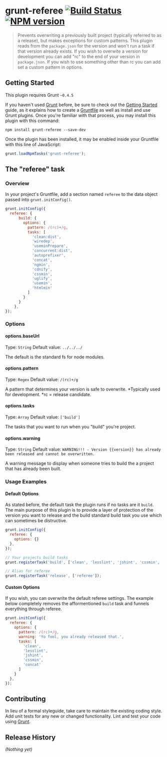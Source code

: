 # grunt-referee [![Build Status](https://travis-ci.org/talentpair/grunt-referee.svg?branch=master)](https://travis-ci.org/talentpair/grunt-referee) [![NPM version](https://badge.fury.io/js/grunt-referee.svg)](http://badge.fury.io/js/grunt-referee)

> Prevents overwriting a previously built project (typically referred to as a release), but makes exceptions for custom patterns. This plugin reads from the `package.json` for the version and won't run a task if that version already exists. If you wish to overwite a version for development you can add "rc" to the end of your version in `package.json`. If you wish to use something other than rc you can add set a custom pattern in options.


## Getting Started
This plugin requires Grunt `~0.4.5`

If you haven't used [Grunt](http://gruntjs.com/) before, be sure to check out the [Getting Started](http://gruntjs.com/getting-started) guide, as it explains how to create a [Gruntfile](http://gruntjs.com/sample-gruntfile) as well as install and use Grunt plugins. Once you're familiar with that process, you may install this plugin with this command:

```shell
npm install grunt-referee --save-dev
```

Once the plugin has been installed, it may be enabled inside your Gruntfile with this line of JavaScript:

```js
grunt.loadNpmTasks('grunt-referee');
```

## The "referee" task

### Overview
In your project's Gruntfile, add a section named `referee` to the data object passed into `grunt.initConfig()`.

```js
grunt.initConfig({
  referee: {
      build: {
        options: {
          pattern: /(rc)+/g,
          tasks: [
            'clean:dist',
            'wiredep',
            'useminPrepare',
            'concurrent:dist',
            'autoprefixer',
            'concat',
            'ngmin',
            'cdnify',
            'cssmin',
            'uglify',
            'usemin',
            'htmlmin'
          ]
        }
      }
    },
});
```

### Options

#### options.baseUrl
Type: `String`
Default value: `../../../`

The default is the standard fs for node modules.

#### options.pattern
Type: `Regex`
Default value: `/(rc)+/g`

A pattern that determines your version is safe to overwrite. *Typically used for development. *rc = release candidate.

#### options.tasks
Type: `Array`
Default value: `['build']`

The tasks that you want to run when you "build" you're project.

#### options.warning
Type: `String`
Default value: `WARNING!!! - Version {{version}} has already been released and cannot be overwritten.`

A warning message to display when someone tries to build the a project that has already been built.

### Usage Examples

#### Default Options
As stated before, the default task the plugin runs if no tasks are it `build`. The main purpose of
this plugin is to provide a layer of protection of the version you want to release and the build standard
build task you use which can sometimes be distructive.

```js
grunt.initConfig({
  referee: {
    options: {}
  },
});

// Your projects build tasks
grunt.registerTask('build', ['clean', 'lesslint', 'jshint', 'cssmin', 'concat']);

// Alias for referee
grunt.registerTask('release', ['referee']);
```

#### Custom Options
If you wish, you can overwrite the default referee settings. The example below completely removes
the afformentioned `build` task and funnels everything through referee.

```js
grunt.initConfig({
  referee: {
    options: {
      pattern: /(rc)+/g,
      warning: 'Yo fool, you already released that.',
      tasks: [
        'clean',
        'lesslint',
        'jshint',
        'cssmin',
        'concat'
      ]
    }
  },
});
```

## Contributing
In lieu of a formal styleguide, take care to maintain the existing coding style. Add unit tests for any new or changed functionality. Lint and test your code using [Grunt](http://gruntjs.com/).

## Release History
_(Nothing yet)_
